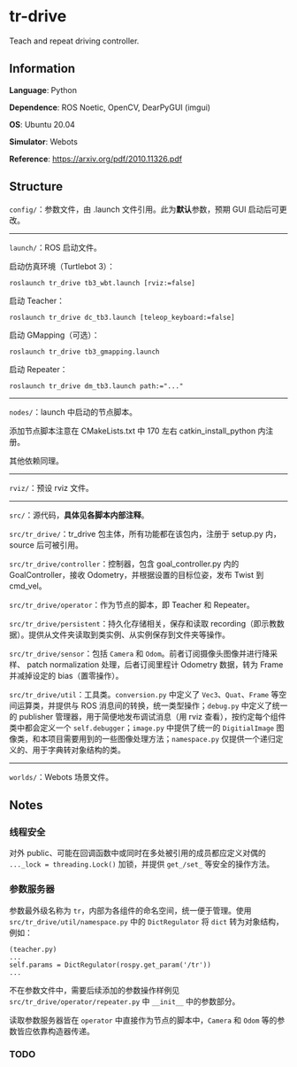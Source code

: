 # tr-drive
Teach and repeat driving controller.

## Information

**Language**: Python

**Dependence**: ROS Noetic, OpenCV, DearPyGUI (imgui)

**OS**: Ubuntu 20.04

**Simulator**: Webots

**Reference**: https://arxiv.org/pdf/2010.11326.pdf

## Structure

`config/`：参数文件，由 .launch 文件引用。此为**默认**参数，预期 GUI 启动后可更改。

---

`launch/`：ROS 启动文件。

启动仿真环境（Turtlebot 3）：

```
roslaunch tr_drive tb3_wbt.launch [rviz:=false]
```

启动 Teacher：

```
roslaunch tr_drive dc_tb3.launch [teleop_keyboard:=false]
```

启动 GMapping（可选）：

```
roslaunch tr_drive tb3_gmapping.launch
```

启动 Repeater：

```
roslaunch tr_drive dm_tb3.launch path:="..."
```

---

`nodes/`：launch 中启动的节点脚本。

添加节点脚本注意在 CMakeLists.txt 中 170 左右 catkin_install_python 内注册。

其他依赖同理。

---

`rviz/`：预设 rviz 文件。

---

`src/`：源代码，**具体见各脚本内部注释**。

`src/tr_drive/`：tr_drive 包主体，所有功能都在该包内，注册于 setup.py 内，source 后可被引用。

`src/tr_drive/controller`：控制器，包含 goal_controller.py 内的 GoalController，接收 Odometry，并根据设置的目标位姿，发布 Twist 到 cmd_vel。

`src/tr_drive/operator`：作为节点的脚本，即 Teacher 和 Repeater。

`src/tr_drive/persistent`：持久化存储相关，保存和读取 recording（即示教数据）。提供从文件夹读取到类实例、从实例保存到文件夹等操作。

`src/tr_drive/sensor`：包括 `Camera` 和 `Odom`。前者订阅摄像头图像并进行降采样、
patch normalization 处理，后者订阅里程计 Odometry 数据，转为 Frame 并减掉设定的 bias（置零操作）。

`src/tr_drive/util`：工具类。`conversion.py` 中定义了 `Vec3`、`Quat`、`Frame` 等空间运算类，并提供与 ROS 消息间的转换，统一类型操作；`debug.py` 中定义了统一的 publisher 管理器，用于简便地发布调试消息（用 rviz 查看），按约定每个组件类中都会定义一个 `self.debugger`；`image.py` 中提供了统一的 `DigitialImage` 图像类，和本项目需要用到的一些图像处理方法；`namespace.py` 仅提供一个递归定义的、用于字典转对象结构的类。

---

`worlds/`：Webots 场景文件。

## Notes

### 线程安全

对外 public、可能在回调函数中或同时在多处被引用的成员都应定义对偶的 `..._lock = threading.Lock()` 加锁，并提供 `get_/set_` 等安全的操作方法。

### 参数服务器

参数最外级名称为 `tr`，内部为各组件的命名空间，统一便于管理。使用 `src/tr_drive/util/namespace.py` 中的 `DictRegulator` 将 `dict` 转为对象结构，例如：

```
(teacher.py)
...
self.params = DictRegulator(rospy.get_param('/tr'))
...
```

不在参数文件中，需要后续添加的参数操作样例见 `src/tr_drive/operator/repeater.py` 中 `__init__` 中的参数部分。

读取参数服务器皆在 `operator` 中直接作为节点的脚本中，`Camera` 和 `Odom` 等的参数皆应依靠构造器传递。

### TODO

